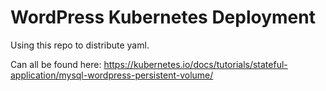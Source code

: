 # WordPress Kubernetes Deployment
Using this repo to distribute yaml.   

Can all be found here: https://kubernetes.io/docs/tutorials/stateful-application/mysql-wordpress-persistent-volume/
